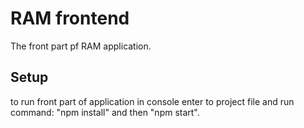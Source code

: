 # RAM frontend
The front part pf RAM application.
## Setup
to run front part of application in console enter to project file and run command: "npm install" and then "npm start".
